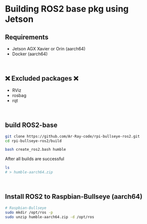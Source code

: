# Building ROS2 base pkg using Jetson

## Requirements

- Jetson AGX Xavier or Orin (aarch64)
- Docker (aarch64)

<br>

## ❌ Excluded packages ❌

- RViz
- rosbag
- rqt

<br>

## build ROS2-base

```bash
git clone https://github.com/Ar-Ray-code/rpi-bullseye-ros2.git
cd rpi-bullseye-ros2/build

bash create_ros2.bash humble
```
After all builds are successful

```bash
ls
# > humble-aarch64.zip
```

<br>

## Install ROS2 to Raspbian-Bullseye (aarch64)

```bash
# Raspbian-Bullseye
sudo mkdir /opt/ros -p
sudo unzip humble-aarch64.zip -d /opt/ros
```